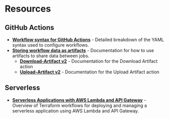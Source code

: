 # Resources

## GitHub Actions

* **[Workflow syntax for GitHub Actions](https://docs.github.com/en/actions/reference/workflow-syntax-for-github-actions)** - Detailed breakdown of the YAML syntax used to configure workflows.
* **[Storing workflow data as artifacts](https://docs.github.com/en/actions/guides/storing-workflow-data-as-artifacts)** - Documentation for how to use artifacts to share data between jobs.
  * **[Download-Artifact v2](https://github.com/actions/download-artifact)** - Documentation for the Download Artifact action
  * **[Upload-Artifact v2](https://github.com/actions/upload-artifact)** - Documentation for the Upload Artifact action

## Serverless

* **[Serverless Applications with AWS Lambda and API Gateway](https://learn.hashicorp.com/tutorials/terraform/lambda-api-gateway#a-new-version-of-the-lambda-function)** - Overview of Terraform workflows for deploying and managing a serverless application using AWS Lambda and API Gateway.
